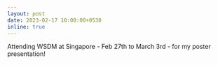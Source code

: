 ```yaml
---
layout: post
date: 2023-02-17 10:00:00+0530
inline: true
---
```


Attending WSDM at Singapore - Feb 27th to March 3rd - for my poster presentation!

